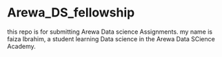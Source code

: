 # Arewa_DS_fellowship
this repo is for submitting Arewa Data science Assignments.
my name is faiza Ibrahim, a student learning Data science in the Arewa Data SCience Academy.
